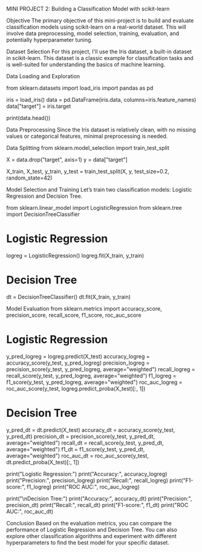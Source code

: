 MINI PROJECT 2: 
Building a Classification Model with scikit-learn

Objective
The primary objective of this mini-project is to build and evaluate classification models using scikit-learn on a real-world dataset. This will involve data preprocessing, model selection, training, evaluation, and potentially hyperparameter tuning.

Dataset Selection
For this project, I'll use the Iris dataset, a built-in dataset in scikit-learn. This dataset is a classic example for classification tasks and is well-suited for understanding the basics of machine learning.

Data Loading and Exploration

from sklearn.datasets import load_iris
import pandas as pd

iris = load_iris()
data = pd.DataFrame(iris.data, columns=iris.feature_names)
data["target"] = iris.target

print(data.head())

Data Preprocessing
Since the Iris dataset is relatively clean, with no missing values or categorical features, minimal preprocessing is needed.

Data Splitting
from sklearn.model_selection import train_test_split

X = data.drop("target", axis=1)
y = data["target"]

X_train, X_test, y_train, y_test = train_test_split(X, y, test_size=0.2, random_state=42)

Model Selection and Training
Let’s train two classification models: Logistic Regression and Decision Tree.

from sklearn.linear_model import LogisticRegression
from sklearn.tree import DecisionTreeClassifier

# Logistic Regression
logreg = LogisticRegression()
logreg.fit(X_train, y_train)

# Decision Tree
dt = DecisionTreeClassifier()
dt.fit(X_train, y_train)

Model Evaluation
from sklearn.metrics import accuracy_score, precision_score, recall_score, f1_score, roc_auc_score

# Logistic Regression
y_pred_logreg = logreg.predict(X_test)
accuracy_logreg = accuracy_score(y_test, y_pred_logreg)
precision_logreg = precision_score(y_test, y_pred_logreg, average="weighted")
recall_logreg = recall_score(y_test, y_pred_logreg, average="weighted")
f1_logreg = f1_score(y_test, y_pred_logreg, average="weighted")
roc_auc_logreg = roc_auc_score(y_test, logreg.predict_proba(X_test)[:, 1])

# Decision Tree
y_pred_dt = dt.predict(X_test)
accuracy_dt = accuracy_score(y_test, y_pred_dt)
precision_dt = precision_score(y_test, y_pred_dt, average="weighted")
recall_dt = recall_score(y_test, y_pred_dt, average="weighted")
f1_dt = f1_score(y_test, y_pred_dt, average="weighted")
roc_auc_dt = roc_auc_score(y_test, dt.predict_proba(X_test)[:, 1])

print("Logistic Regression:")
print("Accuracy:", accuracy_logreg)
print("Precision:", precision_logreg)
print("Recall:", recall_logreg)
print("F1-score:", f1_logreg)
print("ROC AUC:", roc_auc_logreg)

print("\nDecision Tree:")
print("Accuracy:", accuracy_dt)
print("Precision:", precision_dt)
print("Recall:", recall_dt)
print("F1-score:", f1_dt)
print("ROC AUC:", roc_auc_dt)

Conclusion
Based on the evaluation metrics, you can compare the performance of Logistic Regression and Decision Tree. You can also explore other classification algorithms and experiment with different hyperparameters to find the best model for your specific dataset.




